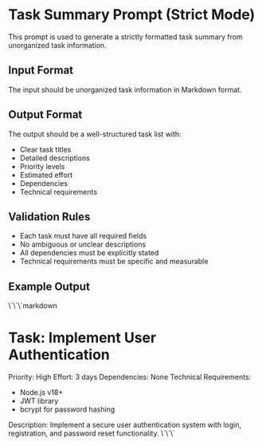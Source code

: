 # Task Summary Prompt (Strict Mode)

This prompt is used to generate a strictly formatted task summary from unorganized task information.

## Input Format

The input should be unorganized task information in Markdown format.

## Output Format

The output should be a well-structured task list with:

- Clear task titles
- Detailed descriptions
- Priority levels
- Estimated effort
- Dependencies
- Technical requirements

## Validation Rules

- Each task must have all required fields
- No ambiguous or unclear descriptions
- All dependencies must be explicitly stated
- Technical requirements must be specific and measurable

## Example Output

\\\`\\\`\\\`markdown

# Task: Implement User Authentication

Priority: High Effort: 3 days Dependencies: None Technical Requirements:

- Node.js v18+
- JWT library
- bcrypt for password hashing

Description: Implement a secure user authentication system with login, registration, and password
reset functionality. \\\`\\\`\\\`
